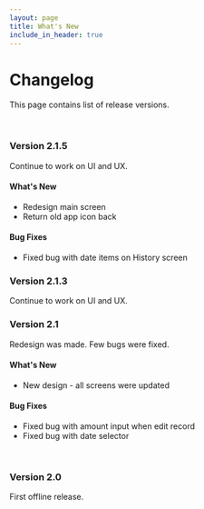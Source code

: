 ```yaml
---
layout: page
title: What's New
include_in_header: true
---
```


# Changelog
This page contains list of release versions.

<br>

### **Version 2.1.5**
Continue to work on UI and UX.

#### What's New
- Redesign main screen
- Return old app icon back

#### Bug Fixes
- Fixed bug with date items on History screen

### **Version 2.1.3**
Continue to work on UI and UX.

### **Version 2.1**
Redesign was made. Few bugs were fixed.

#### What's New
- New design - all screens were updated

#### Bug Fixes
- Fixed bug with amount input when edit record
- Fixed bug with date selector

<br>

### **Version 2.0**
First offline release.